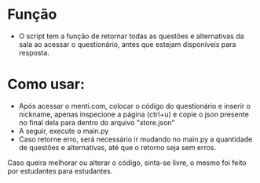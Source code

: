 # Função
- O script tem a função de retornar todas as questões e alternativas da sala ao acessar o questionário, antes que estejam disponíveis para resposta.

# Como usar:
- Após acessar o menti.com, colocar o código do questionário e inserir o nickname, apenas inspecione a página (ctrl+u) e copie o json presente no final dela para dentro do arquivo "store.json"
- A seguir, execute o main.py 
- Caso retorne erro, será necessário ir mudando no main.py a quantidade de questões e alternativas, até que o retorno seja sem erros.

Caso queira melhorar ou alterar o código, sinta-se livre, o mesmo foi feito por estudantes para estudantes.
